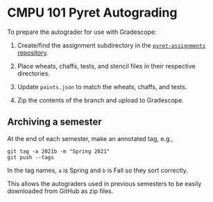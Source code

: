 # CMPU 101 Pyret Autograding

To prepare the autograder for use with Gradescope:

1. Create/find the assignment subdirectory in the [`pyret-assignments`
repository](https://github.com/Vassar-CS101/pyret-assignments).

2. Place wheats, chaffs, tests, and stencil files in their respective
directories.

3. Update `points.json` to match the wheats, chaffs, and tests.

4. Zip the contents of the branch and upload to Gradescope.


## Archiving a semester

At the end of each semester, make an annotated tag, e.g.,

```
git tag -a 2021b -m "Spring 2021"
git push --tags
```

In the tag names, `a` is Spring and `b` is Fall so they sort correctly.

This allows the autograders used in previous semesters to be easily downloaded 
from GitHub as zip files.
